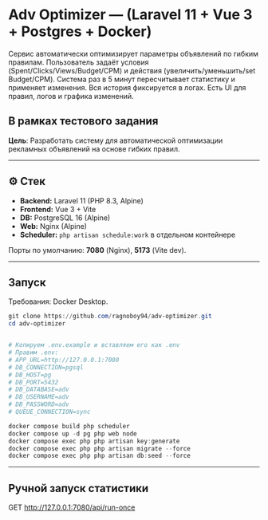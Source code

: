 # Adv Optimizer —  (Laravel 11 + Vue 3 + Postgres + Docker)

Сервис автоматически оптимизирует параметры объявлений по гибким правилам. Пользователь задаёт условия (Spent/Clicks/Views/Budget/CPM) и действия (увеличить/уменьшить/set Budget/CPM). Система раз в 5 минут пересчитывает статистику и применяет изменения. Вся история фиксируется в логах. Есть UI для правил, логов и графика изменений.
## В рамках тестового задания
**Цель**: 
Разработать систему для автоматической оптимизации рекламных объявлений на основе гибких правил.

---

## ⚙️ Стек
- **Backend:** Laravel 11 (PHP 8.3, Alpine)
- **Frontend:** Vue 3 + Vite
- **DB:** PostgreSQL 16 (Alpine)
- **Web:** Nginx (Alpine)
- **Scheduler:** `php artisan schedule:work` в отдельном контейнере

Порты по умолчанию: **7080** (Nginx), **5173** (Vite dev).

---

## Запуск

Требования: Docker Desktop.

```powershell
git clone https://github.com/ragnoboy94/adv-optimizer.git
cd adv-optimizer


# Копируем .env.example и вставляем его как .env
# Правим .env:
# APP_URL=http://127.0.0.1:7080
# DB_CONNECTION=pgsql
# DB_HOST=pg
# DB_PORT=5432
# DB_DATABASE=adv
# DB_USERNAME=adv
# DB_PASSWORD=adv
# QUEUE_CONNECTION=sync

docker compose build php scheduler
docker compose up -d pg php web node
docker compose exec php php artisan key:generate
docker compose exec php php artisan migrate --force
docker compose exec php php artisan db:seed --force

```
---

## Ручной запуск статистики
GET http://127.0.0.1:7080/api/run-once
